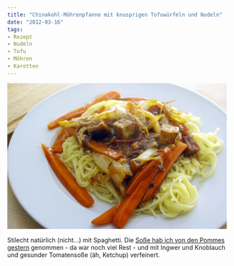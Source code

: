 ```yaml
---
title: "Chinakohl-Möhrenpfanne mit knusprigen Tofuwürfeln und Nudeln"
date: "2012-03-16" 
tags:
- Rezept
- Nudeln
- Tofu
- Möhren
- Karotten
---
```


[![](images/imgp8693.jpg "Chinakohl")](http://apfeleimer.wordpress.com/2012/03/16/chinakohl-mohrenpfanne-mit-knusprigen-tofuwurfeln-und-nudeln/imgp8693/)

Stilecht natürlich (nicht...) mit Spaghetti. Die [Soße hab ich von den Pommes gestern](/2012/03/pommes-mit-brauner-sose/) genommen - da war noch viel Rest - und mit Ingwer und Knoblauch und gesunder Tomatensoße (äh, Ketchup) verfeinert.
